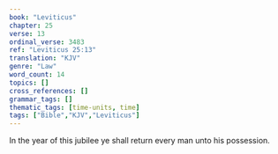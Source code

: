 ```yaml
---
book: "Leviticus"
chapter: 25
verse: 13
ordinal_verse: 3483
ref: "Leviticus 25:13"
translation: "KJV"
genre: "Law"
word_count: 14
topics: []
cross_references: []
grammar_tags: []
thematic_tags: [time-units, time]
tags: ["Bible","KJV","Leviticus"]
---
```

In the year of this jubilee ye shall return every man unto his possession.
